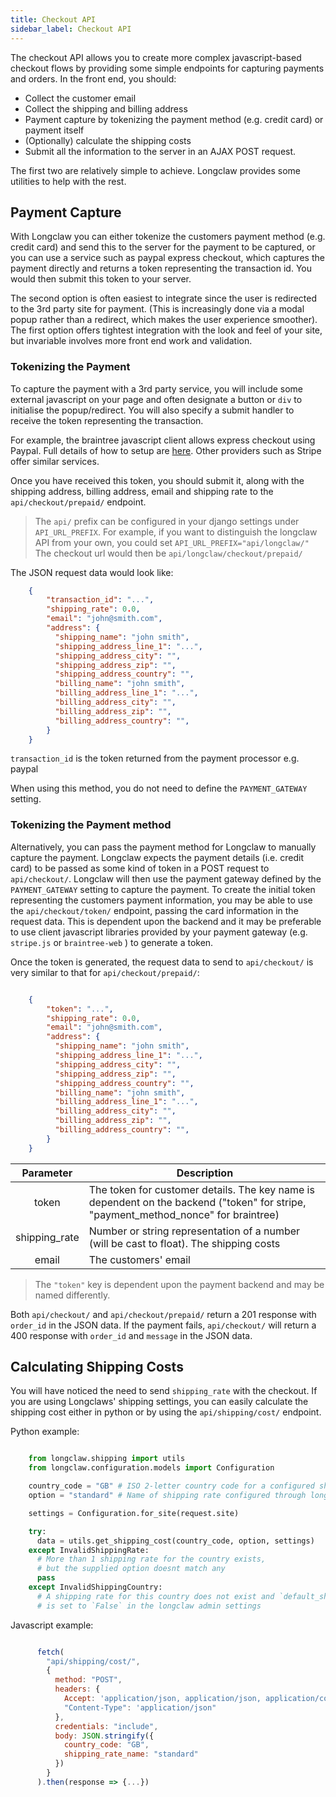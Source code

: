 ```yaml
---
title: Checkout API
sidebar_label: Checkout API
---
```


The checkout API allows you to create more complex javascript-based checkout flows by providing some
simple endpoints for capturing payments and orders. 
In the front end, you should:

- Collect the customer email
- Collect the shipping and billing address
- Payment capture by tokenizing the payment method (e.g. credit card) or payment itself
- (Optionally) calculate the shipping costs
- Submit all the information to the server in an AJAX POST request. 

The first two are relatively simple to achieve. Longclaw provides some utilities to help with the rest.

## Payment Capture

With Longclaw you can either tokenize the customers payment method (e.g. credit card) and 
send this to the server for the payment to be captured, or you can use a service such as paypal
express checkout, which captures the payment directly and returns a token representing the transaction
id. You would then submit this token to your server.

The second option is often easiest to integrate since the user is redirected to the 3rd party site for payment.
(This is increasingly done via a modal popup rather than a redirect, which makes the user experience smoother).
The first option offers tightest integration with the look and feel of your site, but invariable involves more 
front end work and validation. 

### Tokenizing the Payment


To capture the payment with a 3rd party service, you will include some external javascript on your page
and often designate a button or `div` to initialise the popup/redirect. You will also specify a submit 
handler to receive the token representing the transaction. 

For example, the braintree javascript client allows express checkout using Paypal. Full details of how 
to setup are [here](https://developers.braintreepayments.com/guides/paypal/checkout-with-paypal/javascript/v3).
Other providers such as Stripe offer similar services. 

Once you have received this token, you should submit it, along with the shipping address, billing address,
email and shipping rate to the `api/checkout/prepaid/` endpoint. 


> The `api/` prefix can be configured in your django settings under `API_URL_PREFIX`. 
  For example, if you want to distinguish the longclaw API from your own, you could set `API_URL_PREFIX="api/longclaw/"`
  The checkout url would then be `api/longclaw/checkout/prepaid/`          

The JSON request data would look like:

```json
    {
        "transaction_id": "...",
        "shipping_rate": 0.0,
        "email": "john@smith.com",
        "address": { 
          "shipping_name": "john smith",
          "shipping_address_line_1": "...",
          "shipping_address_city": "",
          "shipping_address_zip": "",
          "shipping_address_country": "",
          "billing_name": "john smith",
          "billing_address_line_1": "...",
          "billing_address_city": "",
          "billing_address_zip": "",
          "billing_address_country": "",
        }
    }
```
`transaction_id` is the token returned from the payment processor e.g. paypal

When using this method, you do not need to define the `PAYMENT_GATEWAY` setting.

### Tokenizing the Payment method

Alternatively, you can pass the payment method for Longclaw to manually capture the payment.
Longclaw expects the payment details (i.e. credit card) to be passed as some kind of token in 
a POST request to `api/checkout/`. 
Longclaw will then use the payment gateway defined by the `PAYMENT_GATEWAY` setting to capture 
the payment. 
To create the initial token representing the customers payment information, you may be able to use
the `api/checkout/token/` endpoint, passing the card information in the request data. This is dependent 
upon the backend and it may be preferable to use client javascript libraries provided by your payment
gateway (e.g. `stripe.js` or `braintree-web` ) to generate a token. 

Once the token is generated, the request data to send to `api/checkout/` is very similar to that for
`api/checkout/prepaid/`:

```json

    {
        "token": "...",
        "shipping_rate": 0.0,
        "email": "john@smith.com",
        "address": { 
          "shipping_name": "john smith",
          "shipping_address_line_1": "...",
          "shipping_address_city": "",
          "shipping_address_zip": "",
          "shipping_address_country": "",
          "billing_name": "john smith",
          "billing_address_line_1": "...",
          "billing_address_city": "",
          "billing_address_zip": "",
          "billing_address_country": "",
        }
    }
```

| Parameter     | Description
|:-------------:|------------------
| token         | The token for customer details. The key name is dependent on the backend ("token" for stripe, "payment_method_nonce" for braintree)
| shipping_rate | Number or string representation of a number (will be cast to float). The shipping costs
| email         | The customers' email 

> The `"token"` key is dependent upon the payment backend and may be named differently.

Both `api/checkout/` and `api/checkout/prepaid/` return a 201 response with `order_id` in the JSON data.
If the payment fails, `api/checkout/` will return a 400 response with `order_id` and `message` in the JSON data.

## Calculating Shipping Costs


You will have noticed the need to send `shipping_rate` with the checkout. If you are using Longclaws' shipping 
settings, you can easily calculate the shipping cost either in python or by using the `api/shipping/cost/` endpoint.

Python example:

```python

    from longclaw.shipping import utils
    from longclaw.configuration.models import Configuration

    country_code = "GB" # ISO 2-letter country code for a configured shipping rate
    option = "standard" # Name of shipping rate configured through longclaw admin (only used if more than one shipping rate exists for the given country)

    settings = Configuration.for_site(request.site)

    try:
      data = utils.get_shipping_cost(country_code, option, settings)
    except InvalidShippingRate:
      # More than 1 shipping rate for the country exists,
      # but the supplied option doesnt match any
      pass
    except InvalidShippingCountry:
      # A shipping rate for this country does not exist and `default_shipping_enabled` 
      # is set to `False` in the longclaw admin settings
```

Javascript example:

```javascript

      fetch(
        "api/shipping/cost/",
        {
          method: "POST",
          headers: {
            Accept: 'application/json, application/json, application/coreapi+json',
            "Content-Type": 'application/json"
          },
          credentials: "include",
          body: JSON.stringify({
            country_code: "GB",
            shipping_rate_name: "standard"
          })
        }
      ).then(response => {...})
```
